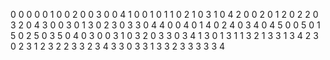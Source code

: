 0 0 0
0 0 1
0 0 2
0 0 3
0 0 4
1 0 0
1 0 1
1 0 2
1 0 3
1 0 4
2 0 0
2 0 1
2 0 2
2 0 3
2 0 4
3 0 0
3 0 1
3 0 2
3 0 3
3 0 4
4 0 0
4 0 1
4 0 2
4 0 3
4 0 4
5 0 0
5 0 1
5 0 2
5 0 3
5 0 4
0 3 0
0 3 1
0 3 2
0 3 3
0 3 4
1 3 0
1 3 1
1 3 2
1 3 3
1 3 4
2 3 0
2 3 1
2 3 2
2 3 3
2 3 4
3 3 0
3 3 1
3 3 2
3 3 3
3 3 4